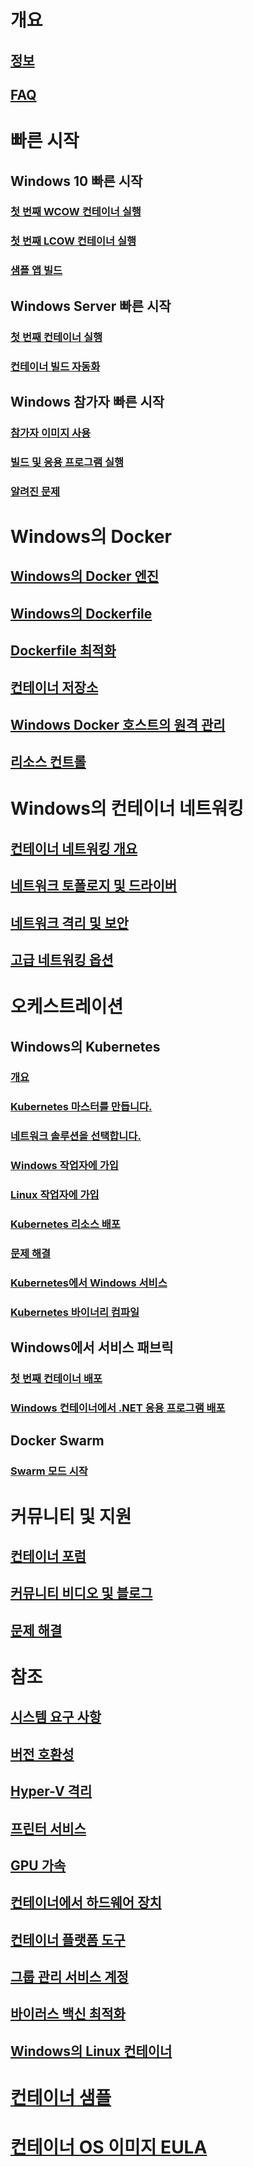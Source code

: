 # 개요
## [정보](about/index.md)
## [FAQ](about/faq.md)

# 빠른 시작
## Windows 10 빠른 시작
### [첫 번째 WCOW 컨테이너 실행](quick-start/quick-start-windows-10.md)
### [첫 번째 LCOW 컨테이너 실행](quick-start/quick-start-windows-10-linux.md)
### [샘플 앱 빌드](quick-start/building-sample-app.md)
## Windows Server 빠른 시작
### [첫 번째 컨테이너 실행](quick-start/quick-start-windows-server.md)
### [컨테이너 빌드 자동화](quick-start/quick-start-images.md)
## Windows 참가자 빠른 시작
### [참가자 이미지 사용](quick-start/Using-Insider-Container-Images.md)
### [빌드 및 응용 프로그램 실행](quick-start/Nano-RS3-.NET-Core-and-PS.md)
### [알려진 문제](quick-start/Insider-Known-Issues.md)

# Windows의 Docker
## [Windows의 Docker 엔진](manage-docker/configure-docker-daemon.md)
## [Windows의 Dockerfile](manage-docker/manage-windows-dockerfile.md)
## [Dockerfile 최적화](manage-docker/optimize-windows-dockerfile.md)
## [컨테이너 저장소](manage-containers/container-storage.md)
## [Windows Docker 호스트의 원격 관리](management/manage_remotehost.md)
## [리소스 컨트롤](manage-containers/resource-controls.md)

# Windows의 컨테이너 네트워킹
## [컨테이너 네트워킹 개요](container-networking/architecture.md)
## [네트워크 토폴로지 및 드라이버](container-networking/network-drivers-topologies.md)
## [네트워크 격리 및 보안](container-networking/network-isolation-security.md)
## [고급 네트워킹 옵션](container-networking/advanced.md)

# 오케스트레이션
## Windows의 Kubernetes 
### [개요](kubernetes/getting-started-kubernetes-windows.md)
### [Kubernetes 마스터를 만듭니다.](kubernetes/creating-a-linux-master.md)
### [네트워크 솔루션을 선택합니다.](kubernetes/network-topologies.md)
### [Windows 작업자에 가입](kubernetes/joining-windows-workers.md)
### [Linux 작업자에 가입](kubernetes/joining-linux-workers.md)
### [Kubernetes 리소스 배포](kubernetes/deploying-resources.md)
### [문제 해결](kubernetes/common-problems.md)
### [Kubernetes에서 Windows 서비스](kubernetes/kube-windows-services.md)
### [Kubernetes 바이너리 컴파일](kubernetes/compiling-kubernetes-binaries.md)
## Windows에서 서비스 패브릭
### [첫 번째 컨테이너 배포](/azure/service-fabric/service-fabric-quickstart-containers)
### [Windows 컨테이너에서 .NET 응용 프로그램 배포](/azure/service-fabric/service-fabric-host-app-in-a-container) 
## Docker Swarm
### [Swarm 모드 시작](manage-containers/swarm-mode.md)

# 커뮤니티 및 지원
## [컨테이너 포럼](https://social.msdn.microsoft.com/Forums/en-US/home?forum=windowscontainers)
## [커뮤니티 비디오 및 블로그](communitylinks.md)
## [문제 해결](troubleshooting.md)

# 참조
## [시스템 요구 사항](deploy-containers/system-requirements.md)
## [버전 호환성](deploy-containers/version-compatibility.md)
## [Hyper-V 격리](manage-containers/hyperv-container.md)
## [프린터 서비스](deploy-containers/print-spooler.md)
## [GPU 가속](deploy-containers/gpu-acceleration.md)
## [컨테이너에서 하드웨어 장치](deploy-containers/hardware-devices-in-containers.md)
## [컨테이너 플랫폼 도구](deploy-containers/containerd.md)
## [그룹 관리 서비스 계정](manage-containers/manage-serviceaccounts.md)
## [바이러스 백신 최적화](https://msdn.microsoft.com/en-us/windows/hardware/drivers/ifs/anti-virus-optimization-for-windows-containers)
## [Windows의 Linux 컨테이너](deploy-containers/linux-containers.md)

# [컨테이너 샘플](samples.md)

# [컨테이너 OS 이미지 EULA](Images_EULA.md)
